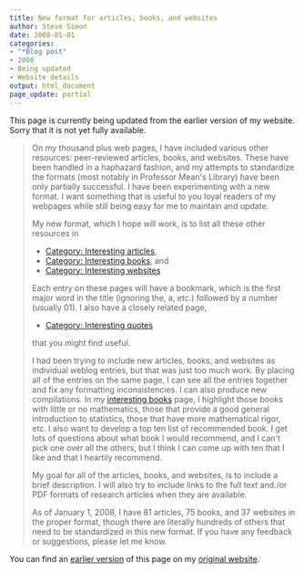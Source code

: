 ```yaml
---
title: New format for articles, books, and websites
author: Steve Simon
date: 2008-01-01
categories:
- "*Blog post"
- 2008
- Being updated
- Website details
output: html_document
page_update: partial
---
```

This page is currently being updated from the earlier version of my website. Sorry that it is not yet fully available.

> On my thousand plus web pages, I have included various other
> resources: peer-reviewed articles, books, and websites. These have
> been handled in a haphazard fashion, and my attempts to standardize
> the formats (most notably in Professor Mean's Library) have been only
> partially successful. I have been experimenting with a new format. I
> want something that is useful to you loyal readers of my webpages
> while still being easy for me to maintain and update.
>
> My new format, which I hope will work, is to list all these other
> resources in
>
> -   [Category: Interesting
>     articles](../category/InterestingArticles.html),
> -   [Category: Interesting books](../category/InterestingBooks.html),
>     and
> -   [Category: Interesting
>     websites](../category/InterestingWebsites.html)
>
> Each entry on these pages will have a bookmark, which is the first
> major word in the title (ignoring the, a, etc.) followed by a number
> (usually 01). I also have a closely related page,
>
> -   [Category: Interesting quotes](../quote/InterestingQuotes.asp)
>
> that you might find useful.
>
> I had been trying to include new articles, books, and websites as
> individual weblog entries, but that was just too much work. By placing
> all of the entries on the same page, I can see all the entries
> together and fix any formatting inconsistencies. I can also produce
> new compilations. In my [interesting
> books](../category/InterestingBooks.html) page, I highlight those
> books with little or no mathematics, those that provide a good general
> introduction to statistics, those that have more mathematical rigor,
> etc. I also want to develop a top ten list of recommended book. I get
> lots of questions about what book I would recommend, and I can't pick
> one over all the others, but I think I can come up with ten that I
> like and that I heartily recommend.
>
> My goal for all of the articles, books, and websites, is to include a
> brief description. I will also try to include links to the full text
> and./or PDF formats of research articles when they are available.
>
> As of January 1, 2008, I have 81 articles, 75 books, and 37 websites
> in the proper format, though there are literally hundreds of others
> that need to be standardized in this new format. If you have any
> feedback or suggestions, please let me know.


You can find an [earlier version][sim1] of this page on my [original website][sim2].

[sim1]: http://www.pmean.com/08/NewFormat.html
[sim2]: http://www.pmean.com/original_site.html
